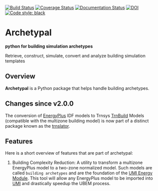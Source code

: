 [![Build Status](https://github.com/samuelduchesne/archetypal/actions/workflows/python-package.yml/badge.svg?branch=master)](https://github.com/samuelduchesne/archetypal/actions/workflows/python-package.yml)
[![Coverage Status](https://coveralls.io/repos/github/samuelduchesne/archetypal/badge.svg)](https://coveralls.io/github/samuelduchesne/archetypal)
[![Documentation Status](https://readthedocs.org/projects/archetypal/badge/?version=latest)](https://archetypal.readthedocs.io/en/latest/?badge=latest)
[![DOI](https://joss.theoj.org/papers/10.21105/joss.01833/status.svg)](https://doi.org/10.21105/joss.01833)
[![Code style: black](https://img.shields.io/badge/code%20style-black-000000.svg)](https://github.com/psf/black)

# Archetypal

**python for building simulation archetypes**

Retrieve, construct, simulate, convert and analyze building simulation templates

## Overview

**Archetypal** is a Python package that helps handle building archetypes.

## Changes since v2.0.0

The conversion of [EnergyPlus](https://energyplus.net) IDF models to Trnsys
[TrnBuild](http://www.trnsys.com/features/suite-of-tools.php.html) Models (compatible with
the multizone building model) is now part of a distinct package known as the
[trnslator](https://github.com/louisleroy5/trnslator).

## Features

Here is a short overview of features that are part of archetypal:

1. Building Complexity Reduction: A utility to transform a multizone EnergyPlus model to a
   two-zone normalized model. Such models are called `building archetypes` and are the
   foundation of the
   [UMI Energy Module](https://umidocs.readthedocs.io/en/latest/docs/model-setup-template.html).
   This tool will allow any EnergyPlus model to be imported into
   [UMI](http://web.mit.edu/sustainabledesignlab/projects/umi/index.html) and drastically
   speedup the UBEM process.

